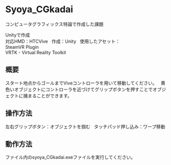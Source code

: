 # Syoya_CGkadai
コンピュータグラフィックス特論で作成した課題  
  
Unityで作成  
対応HMD：HTCVive  
作成：Unity  
使用したアセット：  
SteamVR Plugin  
VRTK - Virtual Reality Toolkit  

## 概要

スタート地点からゴールまでViveコントローラを用いて移動してください。  
黄色いオブジェクトにコントローラを近づけてグリップボタンを押すことでオブジェクトに捕まることができます。

## 操作方法
左右グリップボタン：オブジェクトを掴む  
タッチパッド押し込み：ワープ移動

## 動作方法

ファイル内のsyoya_CGkadai.exeファイルを実行してください。

